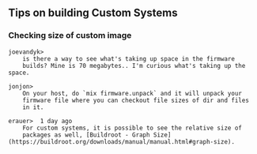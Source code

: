 
## Tips on building Custom Systems 

### Checking size of custom image

    joevandyk>
        is there a way to see what's taking up space in the firmware 
        builds? Mine is 70 megabytes.. I'm curious what's taking up the space.

    jonjon>
        On your host, do `mix firmware.unpack` and it will unpack your 
        firmware file where you can checkout file sizes of dir and files 
        in it. 

    erauer>  1 day ago
        For custom systems, it is possible to see the relative size of 
        packages as well, [Buildroot - Graph Size](https://buildroot.org/downloads/manual/manual.html#graph-size).

